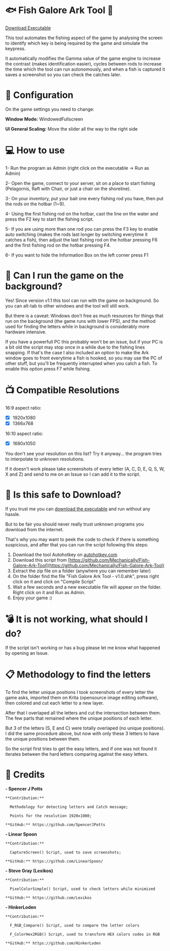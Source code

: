 # :fish: Fish Galore Ark Tool :fishing_pole_and_fish:
[Download Executable](https://github.com/Mechanically/Fish-Galore-Ark-Tool/releases/latest)

This tool automates the fishing aspect of the game by analysing the screen to identify which key is being required by the game and simulate the keypress.

It automatically modifies the Gamma value of the game engine to increase the contrast (makes identification easier), cycles between rods to increase the time which the tool can run autonomously, and when a fish is captured it saves a screenshot so you can check the catches later.



# :wrench: Configuration
On the game settings you need to change:

**Window Mode:** WindowedFullscreen

**UI General Scaling:** Move the slider all the way to the right side



# :computer: How to use
1- Run the program as Admin (right click on the executable -> Run as Admin)

2- Open the game, connect to your server, sit on a place to start fishing (Pelagornis, Raft with Chair, or just a chair on the shoreline).

3- On your inventory, put your bait one every fishing rod you have, then put the rods on the hotbar (1~9).

4- Using the first fishing rod on the hotbar, cast the line on the water and press the F2 key to start the fishing script.

5- If you are using more than one rod you can press the F3 key to enable auto switching (makes the rods last longer by switching everytime it catches a fish), then adjust the last fishing rod on the hotbar pressing F6 and the first fishing rod on the hotbar pressing F4.

6- If you want to hide the Information Box on the left corner press F1


# :speak_no_evil: Can I run the game on the background?
Yes! Since version v1.1 this tool can run with the game on background. So you can alt-tab to other windows and the tool will still work. 

But there is a caveat: Windows don't free as much resources for things that run on the background (the game runs with lower FPS), and the method used for finding the letters while in background is considerably more hardware intensive. 

If you have a powerfull PC this probably won't be an issue, but if your PC is a bit old the script may stop once in a while due to the fishing lines snapping. If that's the case I also included an option to make the Ark window goes to front everytime a fish is hooked, so you may use the PC of other stuff, but you'll be frequently interrupted when you catch a fish. To enable this option press F7 while fishing.


# :tv: Compatible Resolutions
16:9 aspect ratio:
- [x] 1920x1080
- [x] 1366x768

16:10 aspect ratio:
- [x] 1680x1050

You don't see your resolution on this list? Try it anyway... the program tries to interpolate to unknown resolutions.

If it doesn't work please take screenshots of every letter (A, C, D, E, Q, S, W, X and Z) and send to me on an Issue so I can add it to the script.



# :poop: Is this safe to Download?
If you trust me you can [download the executable](https://github.com/Mechanically/Fish-Galore-Ark-Tool/releases/latest) and run without any hassle.

But to be fair you should never really trust unknown programs you download from the internet.

That's why you may want to peek the code to check if there is something suspicious, and after that you can run the script following this steps:

1. Download the tool Autohotkey on [autohotkey.com](https://www.autohotkey.com/)
2. Download this script from [https://github.com/Mechanically/Fish-Galore-Ark-Tool](https://github.com/Mechanically/Fish-Galore-Ark-Tool)
3. Extract the zip file on a folder (anywhere you can remember later)
4. On the folder find the file "Fish Galore Ark Tool - v1.0.ahk", press right click on it and click on "Compile Script"
5. Wait a few seconds and a new executable file will appear on the folder. Right click on it and Run as Admin.
6. Enjoy your game :)



# :bomb: It is not working, what should I do?
If the script isn't working or has a bug please let me know what happened by opening an Issue.



# :clipboard: Methodology to find the letters

To find the letter unique positions I took screenshots of every letter the game asks, imported them on Krita (opensource image editing software), then colored and cut each letter to a new layer.

After that I overlaped all the letters and cut the intersection between them. The few parts that remained where the unique positions of each letter.

But 3 of the letters (S, E and C) were totally overlaped (no unique positions). I did the same procedure above, but now with only these 3 letters to have the unique positions between them.

So the script first tries to get the easy letters, and if one was not found it iterates between the hard letters comparing against the easy letters.



# :scroll: Credits

  **- Spencer J Potts**
    
    **Contribution:**
    
      Methodology for detecting letters and Catch message;
    
      Points for the resolution 1920x1080;
    
    **GitHub:** https://github.com/SpencerJPotts


  **- Linear Spoon**
    
    **Contribution:**
      
      CaptureScreen() Script, used to save screenshots;
      
    **GitHub:** https://github.com/LinearSpoon/
  

  **- Steve Gray (Lexikos)**
    
    **Contribution:**
      
      PixelColorSimple() Script, used to check letters while minimized
      
    **GitHub:** https://github.com/Lexikos


  **- HinkerLoden**
    
    **Contribution:**
      
      F_RGB_Compare() Script, used to compare the letter colors
      
      F_ColorHex2RGB() Script, used to transform HEX colors codes in RGB
      
    **GitHub:** https://github.com/HinkerLoden
